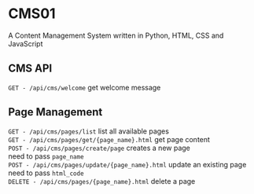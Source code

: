# CMS01
A Content Management System written in Python, HTML, CSS and JavaScript

## CMS API
`GET - /api/cms/welcome` get welcome message

## Page Management
`GET - /api/cms/pages/list` list all available pages\
`GET - /api/cms/pages/get/{page_name}.html` get page content\
`POST - /api/cms/pages/create/page` creates a new page\
need to pass `page_name`\
`POST - /api/cms/pages/update/{page_name}.html` update an existing page\
need to pass `html_code`\
`DELETE - /api/cms/pages/{page_name}.html` delete a page


